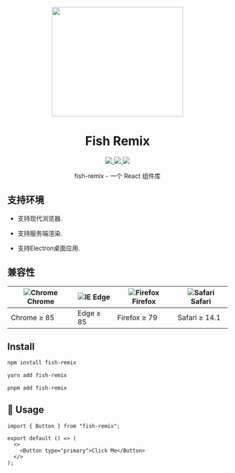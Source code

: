 <!--
 * @Date: 2023-12-30 11:43:31
 * @Description: Modify here please
-->
<p align="center">
  <img width="300px" height="250px" src="https://cdn.yupaowang.com/yupao_pc/images/pl/fb-logo-max.png">
</p>

<h1 align="center">Fish Remix</h1>

<p align="center">
  <a href="https://www.npmjs.org/package/fish-remix">
    <img src="https://img.shields.io/npm/v/fish-bubble-design.svg" />
  </a>
  <a href="https://github.com/u-fish-bubble/fish-remix">
    <img src="https://img.shields.io/badge/node-%20%3E%3D%2018-47c219" />
  </a>
  <a href="https://npmcharts.com/compare/fish-remix?minimal=true">
    <img src="https://img.shields.io/npm/dm/umy-ui.svg" />
  </a>
  <br>
</p>

<p align="center">fish-remix - 一个 React 组件库</p>

## 支持环境

- 支持现代浏览器.

- 支持服务端渲染.

- 支持Electron桌面应用.

## 兼容性

| ![Chrome](https://cdn.jsdelivr.net/npm/@browser-logos/chrome/chrome_32x32.png) Chrome | ![IE](https://cdn.jsdelivr.net/npm/@browser-logos/edge/edge_32x32.png) Edge | ![Firefox](https://cdn.jsdelivr.net/npm/@browser-logos/firefox/firefox_32x32.png) Firefox | ![Safari](https://cdn.jsdelivr.net/npm/@browser-logos/safari/safari_32x32.png) Safari |
| ------------------------------------------------------------------------------------- | --------------------------------------------------------------------------- | ----------------------------------------------------------------------------------------- | ------------------------------------------------------------------------------------- |
| Chrome ≥ 85                                                                           | Edge ≥ 85                                                                   | Firefox ≥ 79                                                                              | Safari ≥ 14.1                                                                         |

## Install

```bash
npm install fish-remix
```

```bash
yarn add fish-remix
```

```bash
pnpm add fish-remix
```

## 🔨 Usage

```tsx
import { Button } from "fish-remix";

export default () => (
  <>
    <Button type="primary">Click Me</Button>
  </>
);
```
